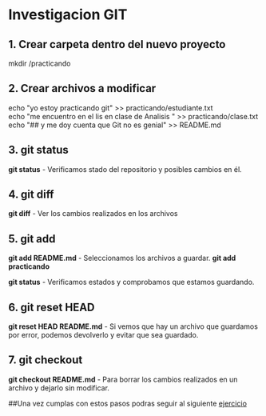 # Investigacion GIT

## 1. Crear carpeta dentro del nuevo proyecto 
mkdir /practicando
## 2. Crear archivos a modificar

echo "yo <Nombre Estudiante> estoy practicando git" >> practicando/estudiante.txt  
echo "me encuentro en el lis en clase de Analisis " >> practicando/clase.txt  
echo "## y me doy cuenta que Git no es genial" >> README.md  

## 3. git status
**git status** - Verificamos stado del repositorio y posibles cambios en él.

## 4. git diff

**git diff** - Ver los cambios realizados en los archivos

## 5. git add 
**git add README.md** - Seleccionamos los archivos a guardar.
**git add practicando**

**git status** - Verificamos estados y comprobamos que estamos guardando.

##  6. git reset HEAD
**git reset HEAD README.md** - Si vemos que hay un archivo que guardamos por error, podemos devolverlo y evitar que sea guardado.

## 7. git checkout
**git checkout  README.md** - Para borrar los cambios realizados en un archivo y dejarlo sin modificar.


##Una vez cumplas con estos pasos podras seguir al siguiente [ejercicio](https://github.com/estebanrestrepo07/primer-repo/tree/2) 
